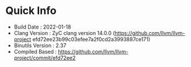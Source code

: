 # Quick Info
* Build Date : 2022-01-18
* Clang Version : ZyC clang version 14.0.0 (https://github.com/llvm/llvm-project efd72ee23b99c03efee7a2f0cd2a3993887ce171)
* Binutils Version : 2.37
* Compiled Based : https://github.com/llvm/llvm-project/commit/efd72ee2

